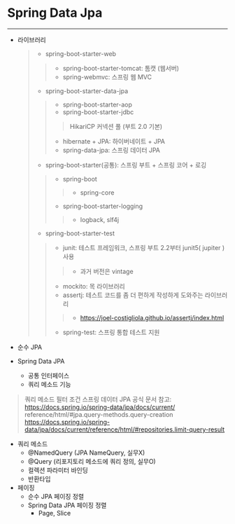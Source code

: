 # Spring Data Jpa 
- - -
- 라이브러리
  > - spring-boot-starter-web 
  > >  - spring-boot-starter-tomcat: 톰캣 (웹서버)    
  > >  - spring-webmvc: 스프링 웹 MVC
  > 
  > - spring-boot-starter-data-jpa       
  > >  - spring-boot-starter-aop    
  > >  - spring-boot-starter-jdbc   
  > > > HikariCP 커넥션 풀 (부트 2.0 기본)
  > >
  > > - hibernate + JPA: 하이버네이트 + JPA    
  > > - spring-data-jpa: 스프링 데이터 JPA
  > 
  > - spring-boot-starter(공통): 스프링 부트 + 스프링 코어 + 로깅 
  > > - spring-boot
  > > > - spring-core
  > >
  > > - spring-boot-starter-logging  
  > > > - logback, slf4j   
  > 
  > - spring-boot-starter-test   
  > > - junit: 테스트 프레임워크, 스프링 부트 2.2부터 junit5( jupiter ) 사용
  > > > - 과거 버전은 vintage
  > >
  > > - mockito: 목 라이브러리  
  > > - assertj: 테스트 코드를 좀 더 편하게 작성하게 도와주는 라이브러리   
  > > > - https://joel-costigliola.github.io/assertj/index.html   
  > >
  > > - spring-test: 스프링 통합 테스트 지원

- 순수 JPA
- Spring Data JPA
  - 공통 인터페이스
  - 쿼리 메소드 기능
> 쿼리 메소드 필터 조건
스프링 데이터 JPA 공식 문서 참고:   
> https://docs.spring.io/spring-data/jpa/docs/current/ reference/html/#jpa.query-methods.query-creation  
> https://docs.spring.io/spring-data/jpa/docs/current/reference/html/#repositories.limit-query-result
  - 쿼리 메소드
    - @NamedQuery (JPA NameQuery, 실무X)
    - @Query (리포지토리 메소드에 쿼리 정의, 실무O)
    - 컬렉션 파라미터 바인딩
    - 반환타입   
  - 페이징
    * 순수 JPA 페이징 정렬
    * Spring Data JPA 페이징 정렬
      * Page, Slice
